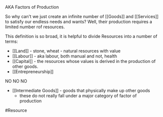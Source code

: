 AKA Factors of Production

So why can't we just create an infinite number of [[Goods]] and [[Services]] to satisfy our endless needs and wants? Well, their production requires a limited number rof resources.

This definition is so broad, it is helpful to divide Resources into a number of terms:
- [[Land]] - stone, wheat - natural resources with value
- [[Labour]] - aka labour, both manual and not, health
- [[Capital]] - the resources whose values is derived in the production of other goods.
- [[Entrepreneurship]]

NO NO NO
- [[Intermediate Goods]] - goods that physically make up other goods
	- these do not really fall under a major category of factor of production

#Resource

